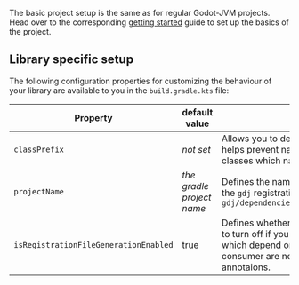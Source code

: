 The basic project setup is the same as for regular Godot-JVM projects.
Head over to the corresponding [getting started](../getting-started/requirements.md) guide to set up the basics of the project.

## Library specific setup

The following configuration properties for customizing the behaviour of your library are available to you in the `build.gradle.kts` file:

| Property                              | default value             | usage                                                                                                                                                                                                                                                                                                                         |
|---------------------------------------|---------------------------|-------------------------------------------------------------------------------------------------------------------------------------------------------------------------------------------------------------------------------------------------------------------------------------------------------------------------------|
| `classPrefix`                         | _not set_                 | Allows you to define a prefix with which each registered class is prefixed. This helps prevent naming conflicts in the users project. Use this if you register classes which names are pretty generic.                                                                                                                        |
| `projectName`                         | _the gradle project name_ | Defines the name of your project. For the user, this is the directory to which the `gdj` registration files are generated to. For example: `gdj/dependencies/<your_library_name>/ARegisteredClassFromYourLibrary.gdj`                                                                                                         |
| `isRegistrationFileGenerationEnabled` | true                      | Defines whether `gdj` files are generated during the build of your library. Safe to turn off if you don't have any sample projects or tests in your library project which depend on these registration files. The registration files for the consumer are not affected. These are generated from special metadata annotaions. |